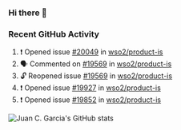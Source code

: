 ### Hi there 👋

<!--
**jcgarciaa/jcgarciaa** is a ✨ _special_ ✨ repository because its `README.md` (this file) appears on your GitHub profile.

Here are some ideas to get you started:

- 🔭 I’m currently working on ...
- 🌱 I’m currently learning ...
- 👯 I’m looking to collaborate on ...
- 🤔 I’m looking for help with ...
- 💬 Ask me about ...
- 📫 How to reach me: ...
- 😄 Pronouns: ...
- ⚡ Fun fact: ...
-->

### Recent GitHub Activity

<!--START_SECTION:activity-->
1. ❗ Opened issue [#20049](https://github.com/wso2/product-is/issues/20049) in [wso2/product-is](https://github.com/wso2/product-is)
2. 🗣 Commented on [#19569](https://github.com/wso2/product-is/issues/19569#issuecomment-1979175119) in [wso2/product-is](https://github.com/wso2/product-is)
3. 🔓 Reopened issue [#19569](https://github.com/wso2/product-is/issues/19569) in [wso2/product-is](https://github.com/wso2/product-is)
4. ❗ Opened issue [#19927](https://github.com/wso2/product-is/issues/19927) in [wso2/product-is](https://github.com/wso2/product-is)
5. ❗ Opened issue [#19852](https://github.com/wso2/product-is/issues/19852) in [wso2/product-is](https://github.com/wso2/product-is)
<!--END_SECTION:activity-->

![Juan C. Garcia's GitHub stats](https://github-readme-stats.vercel.app/api?username=jcgarciaa&count_private=true&show_icons=true&hide_border=true)